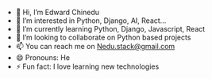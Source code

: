 - 👋 Hi, I’m Edward Chinedu
- 👀 I’m interested in Python, Django, AI, React...
- 🌱 I’m currently learning Python, Django, Javascript, React
- 💞️ I’m looking to collaborate on Python based projects
- 📫 You can reach me on Nedu.stack@gmail.com
- 😄 Pronouns: He
- ⚡ Fun fact: I love learning new technologies

<!---
NeduStack/NeduStack is a ✨ special ✨ repository because its `README.md` (this file) appears on your GitHub profile.
You can click the Preview link to take a look at your changes.
--->
